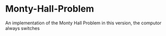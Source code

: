 # Monty-Hall-Problem
An implementation of the Monty Hall Problem
in this version, the computor always switches
